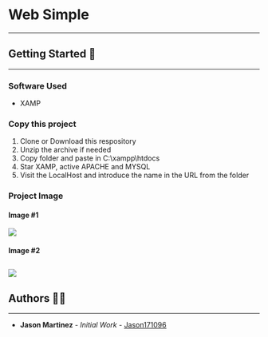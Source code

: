 # Web Simple 
------------

## Getting Started 🚥

------------
### Software Used
* XAMP

### Copy this project 
1. Clone or Download this respository
2. Unzip the archive if needed
3. Copy folder and paste in C:\xampp\htdocs
4. Star XAMP, active APACHE and MYSQL 
5. Visit the LocalHost and introduce the name in the URL from the folder

### Project Image 

#### Image #1
![](https://i.ibb.co/D8mppSY/Web-Simple1.png)

#### Image #2
![](https://i.ibb.co/PMmrTx7/Web-Simple2.png)
------------

## Authors 👨‍💻

------------
- **Jason Martinez** - *Initial Work* - [Jason171096](https://github.com/Jason171096)
